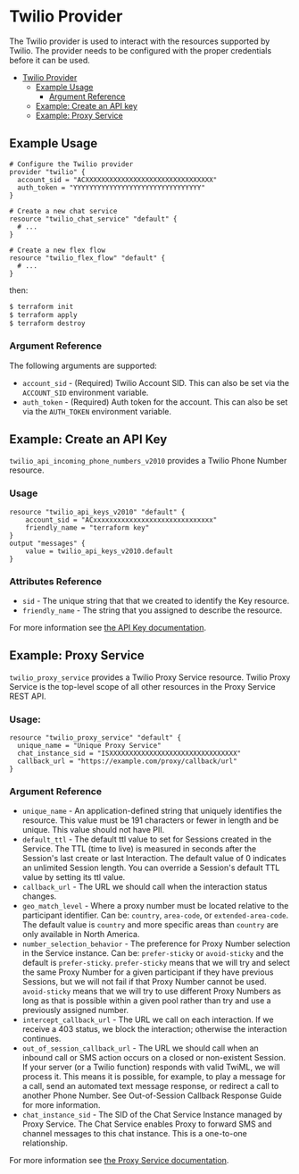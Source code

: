 # Twilio Provider
The Twilio provider is used to interact with the resources supported by Twilio.
The provider needs to be configured with the proper credentials before it can be used.

- [Twilio Provider](#twilio-provider)
  * [Example Usage](#example-usage)
    + [Argument Reference](#argument-reference)
  * [Example: Create an API key](#example-create-an-api-key)
  * [Example: Proxy Service](#example-proxy-service)

## Example Usage
```hcl-terraform
# Configure the Twilio provider
provider "twilio" {
  account_sid = "ACXXXXXXXXXXXXXXXXXXXXXXXXXXXXXXXX"
  auth_token = "YYYYYYYYYYYYYYYYYYYYYYYYYYYYYYYY"
}

# Create a new chat service
resource "twilio_chat_service" "default" {
  # ...
}

# Create a new flex flow
resource "twilio_flex_flow" "default" {
  # ...
}
```

then:
```bash
$ terraform init
$ terraform apply
$ terraform destroy
```

### Argument Reference
The following arguments are supported:
- `account_sid` - (Required) Twilio Account SID. This can also be set via the `ACCOUNT_SID` environment variable.
- `auth_token` - (Required) Auth token for the account. This can also be set via the `AUTH_TOKEN` environment variable.

## Example: Create an API Key
`twilio_api_incoming_phone_numbers_v2010` provides a Twilio Phone Number resource.

### Usage
```hcl-terraform
resource "twilio_api_keys_v2010" "default" {
    account_sid = "ACxxxxxxxxxxxxxxxxxxxxxxxxxxxxxx"
    friendly_name = "terraform key"
}
output "messages" {
    value = twilio_api_keys_v2010.default
}
```

### Attributes Reference
- `sid` - The unique string that that we created to identify the Key resource.
- `friendly_name` - The string that you assigned to describe the resource.

For more information see [the API Key documentation](https://www.twilio.com/docs/iam/keys/api-key).

## Example: Proxy Service
`twilio_proxy_service` provides a Twilio Proxy Service resource.
Twilio Proxy Service is the top-level scope of all other resources in the Proxy Service REST API.

### Usage:
```hcl-terraform
resource "twilio_proxy_service" "default" {
  unique_name = "Unique Proxy Service"
  chat_instance_sid = "ISXXXXXXXXXXXXXXXXXXXXXXXXXXXXXXXX"
  callback_url = "https://example.com/proxy/callback/url"
}
```

### Argument Reference
- `unique_name` - An application-defined string that uniquely identifies the resource. This value must be 191 characters or fewer in length and be unique. This value should not have PII.
- `default_ttl` - The default ttl value to set for Sessions created in the Service. The TTL (time to live) is measured in seconds after the Session's last create or last Interaction. The default value of 0 indicates an unlimited Session length. You can override a Session's default TTL value by setting its ttl value.
- `callback_url` - The URL we should call when the interaction status changes.
- `geo_match_level` - Where a proxy number must be located relative to the participant identifier. Can be: `country`, `area-code`, or `extended-area-code`. The default value is `country` and more specific areas than `country` are only available in North America.
- `number_selection_behavior` - The preference for Proxy Number selection in the Service instance. Can be: `prefer-sticky` or `avoid-sticky` and the default is `prefer-sticky`. `prefer-sticky` means that we will try and select the same Proxy Number for a given participant if they have previous Sessions, but we will not fail if that Proxy Number cannot be used. `avoid-sticky` means that we will try to use different Proxy Numbers as long as that is possible within a given pool rather than try and use a previously assigned number.
- `intercept_callback_url` - The URL we call on each interaction. If we receive a 403 status, we block the interaction; otherwise the interaction continues.
- `out_of_session_callback_url` - The URL we should call when an inbound call or SMS action occurs on a closed or non-existent Session. If your server (or a Twilio function) responds with valid TwiML, we will process it. This means it is possible, for example, to play a message for a call, send an automated text message response, or redirect a call to another Phone Number. See Out-of-Session Callback Response Guide for more information.
- `chat_instance_sid` - The SID of the Chat Service Instance managed by Proxy Service. The Chat Service enables Proxy to forward SMS and channel messages to this chat instance. This is a one-to-one relationship.

For more information see [the Proxy Service documentation](https://www.twilio.com/docs/proxy/api/service).
